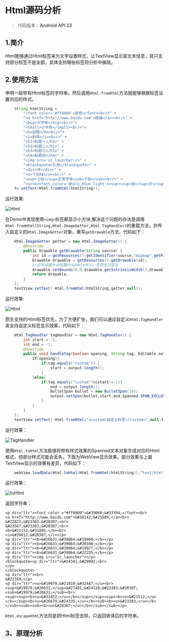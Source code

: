 Html源码分析
==

> 代码版本：**Android API 23**

## 1.简介

Html能够通过Html标签来为文字设置样式，让TextView显示富文本信息，其只支持部分标签不是全部，具体支持哪些标签将分析中揭晓。

## 2.使用方法
申明一段带有Html标签的字符串，然后调用`Html.fromHtml`方法就能够根据标签设置对应的样式。

```java
	String htmlString =
        "<font color='#ff0000'>颜色</font><br/>" +
        "<a href='http://www.baidu.com'>链接</a><>br/>" +
        "<big>大字体</big><br/>"+
        "<small>小字体</small><br/>"+
        "<b>加粗</b><br/>"+
        "<i>斜体</i><br/>" +
        "<h1>标题一</h1>" +
        "<h2>标题二</h2>" +
        "<h3>标题三</h3>" +
        "<h4>标题四</h4>" +
        "<img src='ic_launcher'/>" +
        "<blockquote>引用</blockquote>" +
        "<div>块</div>" +
        "<u>下划线</u><br/>" +
        "<sup>上标</sup>正常字体<sub>下标</sub><br/>" +
        "<u><b><font color='@holo_blue_light'><sup><sup>组</sup>合</sup><big>样式</big><sub>字<sub>体</sub></sub></font></b></u>";
    tv.setText(Html.fromHtml(htmlString));
```
运行效果:

![Html](https://github.com/DennyCai/AndroidSdkSourceAnalysis/blob/master/img/show.jpg?raw=true)

在Demo中发现使用`<img>`标签都显示小方块,解决这个问题的办法是调用`Html.fromHtml(String,Html.ImageGetter,Html.TagHandler)`的重载方法，并传入自定义的`Html.ImageGetter`对象，重写`getDrawable`方法，代码如下：

```java
	Html.ImageGetter getter = new Html.ImageGetter() {
        @Override
        public Drawable getDrawable(String source) {
            int id = getResources().getIdentifier(source,"mipmap",getPackageName());
            Drawable drawable = getResources().getDrawable(id);
            //必须设置手动设置drawable大小，否则无法显示
            drawable.setBounds(0,0,drawable.getIntrinsicWidth(),drawable.getIntrinsicHeight());
            return drawable;
        }
    };
    textView.setText( Html.fromHtml(htmlString,getter,null));
```
运行效果:

![Html](https://github.com/DennyCai/AndroidSdkSourceAnalysis/blob/master/img/showimg.png?raw=true)

原生支持的Html标签优先，为了方便扩张，我们可以通过自定义`Html.TagHandler`来支持自定义标签显示效果，代码如下：

```java
	Html.TagHandler tagHandler = new Html.TagHandler() {
        int start = -1;
        int end = -1;
        @Override
        public void handleTag(boolean opening, String tag, Editable output, XMLReader xmlReader) {
            if(opening){
                if(tag.equals("custom")) {
                    start = output.length();
                }
            }else{
                if(tag.equals("custom")&&start!=-1){
                    end = output.length();
                    BulletSpan bullet = new BulletSpan(10);
                    output.setSpan(bullet,start,end,Spanned.SPAN_EXCLUSIVE_EXCLUSIVE);
                }
            }
        }
    };
    textView.setText( Html.fromHtml("<custom>自定义标签</custom>",null,tagHandler));
```

运行效果：

![TagHandler](https://github.com/DennyCai/AndroidSdkSourceAnalysis/blob/master/img/custmtag.png?raw=true)

使用`Html.toHtml`方法能够将带有样式效果的Spanned文本对象生成对应的Html格式，但部分样式可能会丢失，下面为WebView显示效果，部分效果与上面TextView显示的效果有差异，代码如下：

```java
	webView.loadData(Html.toHtml(Html.fromHtml(htmlString)),"text/html", "utf-8");
```

运行效果：

![toHtml](https://github.com/DennyCai/AndroidSdkSourceAnalysis/blob/master/img/tohtml.png?raw=true)

返回字符串：

```text
<p dir="ltr"><font color ="#ff0000">&#39068;&#33394;</font><br>
<a href="http://www.baidu.com">&#38142;&#25509;</a><br>
&#22823;&#23383;&#20307;<br>
&#23567;&#23383;&#20307;<br>
<b>&#21152;&#31895;</b><br>
<i>&#26012;&#20307;</i></p>
<p dir="ltr"><b>&#26631;&#39064;&#19968;</b></p>
<p dir="ltr"><b>&#26631;&#39064;&#20108;</b></p>
<p dir="ltr"><b>&#26631;&#39064;&#19977;</b></p>
<p dir="ltr"><b>&#26631;&#39064;&#22235;</b></p>
<p dir="ltr"><img src="ic_launcher"></p>
<blockquote><p dir="ltr">&#24341;&#29992;<br>
</p>
</blockquote>
<p dir="ltr"><br>
&#22359;</p>
<p dir="ltr"><u>&#19979;&#21010;&#32447;</u><br>
<sup>&#19978;&#26631;</sup>&#27491;&#24120;&#23383;&#20307;<sub>&#19979;&#26631;</sub><br>
<sup><sup><b><u>&#32452;</u></b></sup></sup><sup><b><u>&#21512;</u></b></sup><b><u>&#26679;&#24335;</u></b><sub><b><u>&#23383;</u></b></sub><sub><sub><b><u>&#20307;</u></b></sub></sub></p>
```

`Html.escapeHtml`方法则是把Html标签去除，只返回转译后的字符串。

## 3、原理分析
